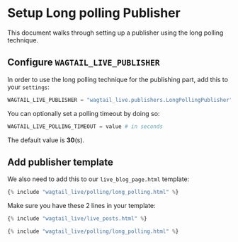 # Setup Long polling Publisher

This document walks through setting up a publisher using the long polling technique.

## Configure `WAGTAIL_LIVE_PUBLISHER`

In order to use the long polling technique for the publishing part, add this to your `settings`:
```python
WAGTAIL_LIVE_PUBLISHER = "wagtail_live.publishers.LongPollingPublisher"
```

You can optionally set a polling timeout by doing so:
```python
WAGTAIL_LIVE_POLLING_TIMEOUT = value # in seconds
```
The default value is **30**(s).

## Add publisher template

We also need to add this to our `live_blog_page.html` template:
```python
{% include "wagtail_live/polling/long_polling.html" %}
```

Make sure you have these 2 lines in your template:
```python
{% include "wagtail_live/live_posts.html" %}

{% include "wagtail_live/polling/long_polling.html" %}
```